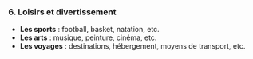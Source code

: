 ### 6. Loisirs et divertissement

- **Les sports** : football, basket, natation, etc.
- **Les arts** : musique, peinture, cinéma, etc.
- **Les voyages** : destinations, hébergement, moyens de transport, etc.
